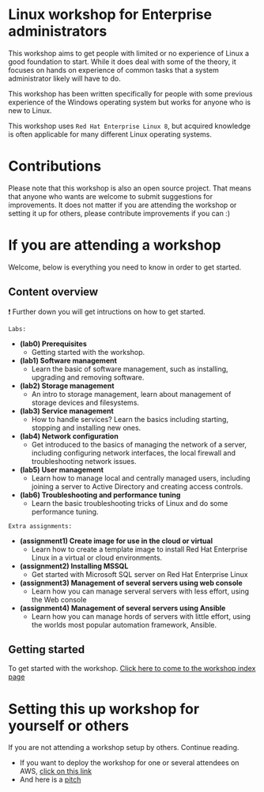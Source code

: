 # Linux workshop for Enterprise administrators

This workshop aims to get people with limited or no experience of Linux a good foundation to start. While it does deal with some of the theory, it focuses on hands on experience of common tasks that a system administrator likely will have to do. 

This workshop has been written specifically for people with some previous experience of the Windows operating system but works for anyone who is new to Linux.

This workshop uses ```Red Hat Enterprise Linux 8```, but acquired knowledge is often applicable for many different Linux operating systems.

# Contributions
Please note that this workshop is also an open source project. That means that anyone who wants are welcome to submit suggestions for improvements. It does not matter if you are attending the workshop or setting it up for others, please contribute improvements if you can :)

# If you are attending a workshop

Welcome, below is everything you need to know in order to get started.

## Content overview

:exclamation: Further down you will get intructions on how to get started.

```Labs:```
- **(lab0) Prerequisites**
    - Getting started with the workshop.
- **(lab1) Software management**
    - Learn the basic of software management, such as installing, upgrading and removing software.
- **(lab2) Storage management**
    - An intro to storage management, learn about management of storage devices and filesystems.
- **(lab3) Service management**
    - How to handle services? Learn the basics including starting, stopping and installing new ones.
- **(lab4) Network configuration**
    - Get introduced to the basics of managing the network of a server, including configuring network interfaces, the local firewall and troubleshooting network issues.
- **(lab5) User management**
    - Learn how to manage local and centrally managed users, including joining a server to Active Directory and creating access controls.
- **(lab6) Troubleshooting and performance tuning**
    - Learn the basic troubleshooting tricks of Linux and do some performance tuning.

```Extra assignments:```

- **(assignment1) Create image for use in the cloud or virtual**
    - Learn how to create a template image to install Red Hat Enterprise Linux in a virtual or cloud environments.
- **(assignment2) Installing MSSQL**
    - Get started with Microsoft SQL server on Red Hat Enterprise Linux
- **(assignment3) Management of several servers using web console**
    - Learn how you can manage serveral servers with less effort, using the Web console
- **(assignment4) Management of several servers using Ansible**
    - Learn how you can manage hords of servers with little effort, using the worlds most popular automation framework, Ansible.


## Getting started
To get started with the workshop. [Click here to come to the workshop index page](content/thews.md)

# Setting this up workshop for yourself or others

If you are not attending a workshop setup by others. Continue reading.

* If you want to deploy the workshop for one or several attendees on AWS, [click on this link](content/aws.md)
* And here is a [pitch](pitch.md)
